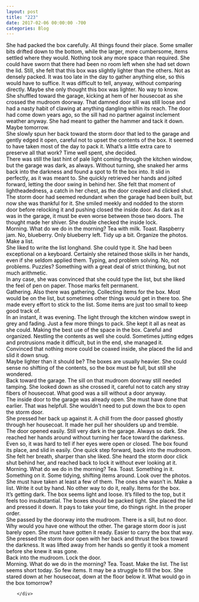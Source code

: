 ```yaml
---
layout: post
title: "223"
date: 2017-02-06 00:00:00 -700
categories: Blog
---
```


<div class="blog-content">
				<div class="paragraph"><span><span style="color:rgb(0, 0, 0)">She had packed the box carefully. All things found their place. Some smaller bits drifted down to the bottom, while the larger, more cumbersome, items settled where they would. Nothing took any more space than required. She could have sworn that there had been no room left when she had set down the lid. Still, she felt that this box was slightly lighter than the others. Not as densely packed. It was too late in the day to gather anything else, so this would have to suffice. It was difficult to tell, anyway, without comparing directly. Maybe she only thought this box was lighter. No way to know.</span></span><br><span></span><span><span style="color:rgb(0, 0, 0)">She shuffled toward the garage, kicking at hem of her housecoat as she crossed the mudroom doorway. That damned door sill was still loose and had a nasty habit of clawing at anything dangling within its reach. The door had come down years ago, so the sill had no partner against inclement weather anyway. She had meant to gather the hammer and tack it down. Maybe tomorrow. </span></span><br><span></span><span><span style="color:rgb(0, 0, 0)">She slowly spun her back toward the storm door that led to the garage and gently edged it open, careful not to upset the contents of the box. It seemed to have taken most of the day to pack it. What&rsquo;s a little extra care to preserve all that work? Time well spent, she decided.</span></span><br><span></span><span><span style="color:rgb(0, 0, 0)">There was still the last hint of pale light coming through the kitchen window, but the garage was dark, as always. Without turning, she snaked her arms back into the darkness and found a spot to fit the box into. It slid in perfectly, as it was meant to. She quickly retrieved her hands and jolted forward, letting the door swing in behind her. She felt that moment of lightheadedness, a catch in her chest, as the door creaked and clicked shut. </span></span><br><span></span><span><span style="color:rgb(0, 0, 0)">The storm door had seemed redundant when the garage had been built, but now she was thankful for it. She smiled meekly and nodded to the storm door before relocking it and pushing closed the inside door. As dark as it was in the garage, it must be even worse between those two doors. The thought made her shiver. She double checked the inside lock.</span></span><br><span></span><span><span style="color:rgb(0, 0, 0)">Morning. What do we do in the morning? Tea with milk. Toast. Raspberry jam. No, blueberry. Only blueberry left. Tidy up a bit. Organize the photos. Make a list.</span></span><br><span></span><span><span style="color:rgb(0, 0, 0)">She liked to write the list longhand. She could type it. She had been exceptional on a keyboard. Certainly she retained those skills in her hands, even if she seldom applied them. Typing, and problem solving. No, not problems. Puzzles? Something with a great deal of strict thinking, but not much arithmetic. </span></span><br><span></span><span><span style="color:rgb(0, 0, 0)">In any case, she was convinced that she could type the list, but she liked the feel of pen on paper. Those marks felt permanent.</span></span><br><span></span><span><span style="color:rgb(0, 0, 0)">Gathering. Also there was gathering. Collecting items for the box. Most would be on the list, but sometimes other things would get in there too. She made every effort to stick to the list. Some items are just too small to keep good track of. </span></span><br><span></span><span><span style="color:rgb(0, 0, 0)">In an instant, it was evening. The light through the kitchen window swept in grey and fading. Just a few more things to pack. She kept it all as neat as she could. Making the best use of the space in the box. Careful and organized. Nestling the contents as well she could. Sometimes jutting edges and protrusions made it difficult, but in the end, she managed it. </span></span><br><span></span><span><span style="color:rgb(0, 0, 0)">Convinced that nothing more could be coaxed inside, she placed the lid and slid it down snug.</span></span><br><span></span><span><span style="color:rgb(0, 0, 0)">Maybe lighter than it should be? The boxes are usually heavier. She could sense no shifting of the contents, so the box must be full, but still she wondered. </span></span><br><span></span><span><span style="color:rgb(0, 0, 0)">Back toward the garage. The sill on that mudroom doorway still needed tamping. She looked down as she crossed it, careful not to catch any stray fibers of housecoat. What good was a sill without a door anyway. </span></span><br><span></span><span><span style="color:rgb(0, 0, 0)">The inside door to the garage was already open. She must have done that earlier. That was helpfull. She wouldn&rsquo;t need to put down the box to open the storm door. </span></span><br><span></span><span><span style="color:rgb(0, 0, 0)">She pressed her back up against it. A chill from the door passed ghostly through her housecoat. It made her pull her shoulders up and tremble. </span></span><br><span></span><span><span style="color:rgb(0, 0, 0)">The door opened easily. Still very dark in the garage. Always so dark. She reached her hands around without turning her face toward the darkness. Even so, it was hard to tell if her eyes were open or closed. The box found its place, and slid in easily. One quick step forward, back into the mudroom. She felt her breath, sharper than she liked. She heard the storm door click shut behind her, and reached back to lock it without ever looking at it. </span></span><br><span></span><span><span style="color:rgb(0, 0, 0)">Morning. What do we do in the morning? Tea. Toast. Something in it. Something on it. Some tidying, shifting items around. Look over the photos. She must have taken at least a few of them. The ones she wasn&rsquo;t in. Make a list. Write it out by hand. No other way to do it, really. Items for the box. </span></span><br><span></span><span><span style="color:rgb(0, 0, 0)">It&rsquo;s getting dark. The box seems light and loose. It&rsquo;s filled to the top, but it feels too insubstantial. The boxes should be packed tight. She placed the lid and pressed it down. It pays to take your time, do things right. In the proper order.</span></span><br><span></span><span><span style="color:rgb(0, 0, 0)">She passed by the doorway into the mudroom. There is a sill, but no door. Why would you have one without the other. The garage storm door is just barely open. She must have gotten it ready. Easier to carry the box that way.</span></span><br><span></span><span><span style="color:rgb(0, 0, 0)">She pressed the storm door open with her back and thrust the box toward the darkness. It was lifted away from her hands so gently it took a moment before she knew it was gone. </span></span><br><span></span><span><span style="color:rgb(0, 0, 0)">Back into the mudroom. Lock the door. </span></span><br><span></span><span><span style="color:rgb(0, 0, 0)">Morning. What do we do in the morning? Tea. Toast. Make the list. The list seems short today. So few items. It may be a struggle to fill the box. She stared down at her housecoat, down at the floor below it. What would go in the box tomorrow?</span></span><br><span></span></div>

		</div>
        